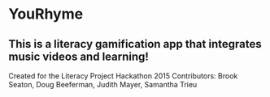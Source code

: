 # YouRhyme
## This is a literacy gamification app that integrates music videos and learning!

Created for the Literacy Project Hackathon 2015
Contributors: Brook Seaton, Doug Beeferman, Judith Mayer, Samantha Trieu

